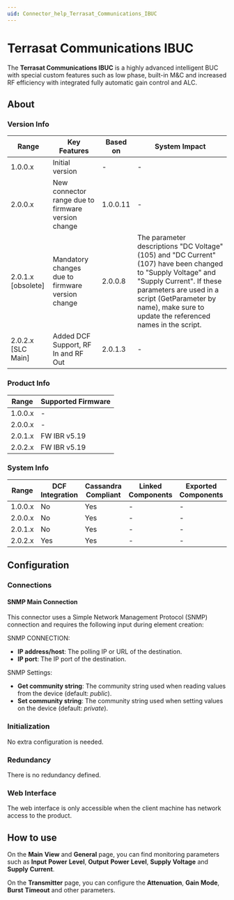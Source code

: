 ```yaml
---
uid: Connector_help_Terrasat_Communications_IBUC
---
```


# Terrasat Communications IBUC

The **Terrasat Communications IBUC** is a highly advanced intelligent BUC with special custom features such as low phase, built-in M&C and increased RF efficiency with integrated fully automatic gain control and ALC.

## About

### Version Info

| **Range**            | **Key Features**                                 | **Based on** | **System Impact**                                                                                                                                                                                                                                         |
|----------------------|--------------------------------------------------|--------------|-----------------------------------------------------------------------------------------------------------------------------------------------------------------------------------------------------------------------------------------------------------|
| 1.0.0.x              | Initial version                                  | \-           | \-                                                                                                                                                                                                                                                        |
| 2.0.0.x              | New connector range due to firmware version change  | 1.0.0.11     | \-                                                                                                                                                                                                                                                        |
| 2.0.1.x \[obsolete\] | Mandatory changes due to firmware version change | 2.0.0.8      | The parameter descriptions "DC Voltage" (105) and "DC Current" (107) have been changed to "Supply Voltage" and "Supply Current". If these parameters are used in a script (GetParameter by name), make sure to update the referenced names in the script. |
| 2.0.2.x \[SLC Main\] | Added DCF Support, RF In and RF Out              | 2.0.1.3      | \-                                                                                                                                                                                                                                                        |

### Product Info

| Range     | Supported Firmware     |
|-----------|------------------------|
| 1.0.0.x   | \-                     |
| 2.0.0.x   | \-                     |
| 2.0.1.x   | FW IBR v5.19           |
| 2.0.2.x   | FW IBR v5.19           |

### System Info

| Range     | DCF Integration     | Cassandra Compliant     | Linked Components     | Exported Components     |
|-----------|---------------------|-------------------------|-----------------------|-------------------------|
| 1.0.0.x   | No                  | Yes                     | \-                    | \-                      |
| 2.0.0.x   | No                  | Yes                     | \-                    | \-                      |
| 2.0.1.x   | No                  | Yes                     | \-                    | \-                      |
| 2.0.2.x   | Yes                 | Yes                     | \-                    | \-                      |

## Configuration

### Connections

#### SNMP Main Connection

This connector uses a Simple Network Management Protocol (SNMP) connection and requires the following input during element creation:

SNMP CONNECTION:

- **IP address/host**: The polling IP or URL of the destination.
- **IP port**: The IP port of the destination.

SNMP Settings:

- **Get community string**: The community string used when reading values from the device (default: *public*).
- **Set community string**: The community string used when setting values on the device (default: *private*).

### Initialization

No extra configuration is needed.

### Redundancy

There is no redundancy defined.

### Web Interface

The web interface is only accessible when the client machine has network access to the product.

## How to use

On the **Main** **View** and **General** page, you can find monitoring parameters such as **Input** **Power** **Level**, **Output** **Power** **Level**, **Supply** **Voltage** and **Supply** **Current**.

On the **Transmitter** page, you can configure the **Attenuation**, **Gain** **Mode**, **Burst** **Timeout** and other parameters.
